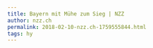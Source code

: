 ```yaml
---
title: Bayern mit Mühe zum Sieg | NZZ
author: nzz.ch
permalink: 2018-02-10-nzz.ch-1759555844.html
tags: hy
---
```


